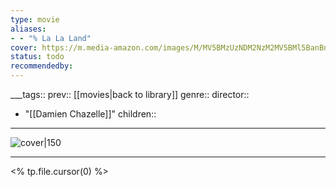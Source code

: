 ```yaml
---
type: movie
aliases:
- - "% La La Land"
cover: https://m.media-amazon.com/images/M/MV5BMzUzNDM2NzM2MV5BMl5BanBnXkFtZTgwNTM3NTg4OTE@._V1_SX300.jpg
status: todo
recommendedby:
---
```

___tags:: prev:: [[movies|back to library]]
genre::
director:: 
  - "[[Damien Chazelle]]"
children::
___
![cover|150](https://m.media-amazon.com/images/M/MV5BMzUzNDM2NzM2MV5BMl5BanBnXkFtZTgwNTM3NTg4OTE@._V1_SX300.jpg)
___
<% tp.file.cursor(0) %>
